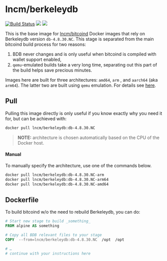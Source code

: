 # lncm/berkeleydb

[![Build Status](https://github.com/lncm/docker-berkeleydb/workflows/Build%20BerkeleyDB/badge.svg)](https://github.com/lncm/docker-berkeleydb/actions) ![](https://img.shields.io/microbadger/image-size/lncm/berkeleydb/db-4.8.30.NC.svg?style=flat) ![](https://img.shields.io/docker/pulls/lncm/berkeleydb.svg?style=flat)


This is the base image for [lncm/bitcoind] Docker images that rely on Berkeleydb version `db-4.8.30.NC`.  This stage is separated from the main bitcoind build process for two reasons:

1. BDB never changes and is only useful when bitcoind is compiled with wallet support enabled,
1. `qemu`-emulated builds take a very long time, separating out this part of the build helps save precious minutes.

Images here are built for three architectures: `amd64`, `arm` , and `aarch64` (aka `arm64`). The latter two are built using `qemu` emulation.  For details see [here].

[lncm/bitcoind]: https://github.com/lncm/docker-bitcoind/
[here]: https://github.com/meeDamian/simple-qemu


## Pull

Pulling this image directly is only useful if you know exactly why you need it for, but can be achieved with:

```bash
docker pull lncm/berkeleydb:db-4.8.30.NC
```

> **NOTE:** architecture is chosen automatically based on the CPU of the Docker host.

#### Manual

To manually specify the architecture, use one of the commands below.

```bash
docker pull lncm/berkeleydb:db-4.8.30.NC-arm
docker pull lncm/berkeleydb:db-4.8.30.NC-arm64
docker pull lncm/berkeleydb:db-4.8.30.NC-amd64
```

## Dockerfile

To build bitcoind w/o the need to rebuild Berkeleydb, you can do:

```dockerfile
# Start new stage to build _something_
FROM alpine AS something

# Copy all BDB relevant files to your stage
COPY  --from=lncm/berkeleydb:db-4.8.30.NC  /opt  /opt

# …
# continue with your instructions here 
```

